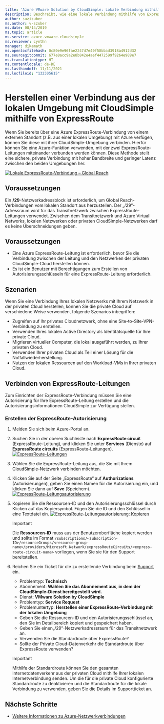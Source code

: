 ```yaml
---
title: 'Azure VMware Solution by CloudSimple: Lokale Verbindung mithilfe von ExpressRoute'
description: Beschreibt, wie eine lokale Verbindung mithilfe von ExpressRoute aus dem CloudSimple-Regionsnetzwerk angefordert wird.
author: suzizuber
ms.author: v-szuber
ms.date: 08/14/2019
ms.topic: article
ms.service: azure-vmware-cloudsimple
ms.reviewer: cynthn
manager: dikamath
ms.openlocfilehash: 0c80e9e96fae2247d7e49f58bbad3918a4912d32
ms.sourcegitcommit: 677e8acc9a2e8b842e4aef4472599f9264e989e7
ms.translationtype: HT
ms.contentlocale: de-DE
ms.lasthandoff: 11/11/2021
ms.locfileid: "132305615"
---
```

# <a name="connect-from-on-premises-to-cloudsimple-using-expressroute"></a>Herstellen einer Verbindung aus der lokalen Umgebung mit CloudSimple mithilfe von ExpressRoute

Wenn Sie bereits über eine Azure ExpressRoute-Verbindung von einem externen Standort (z.B. aus einer lokalen Umgebung) mit Azure verfügen, können Sie diese mit ihrer CloudSimple-Umgebung verbinden. Hierfür können Sie eine Azure-Funktion verwenden, mit der zwei ExpressRoute-Leitungen miteinander verbunden werden können. Diese Methode stellt eine sichere, private Verbindung mit hoher Bandbreite und geringer Latenz zwischen den beiden Umgebungen her.

[![Lokale ExpressRoute-Verbindung – Global Reach](media/cloudsimple-global-reach-connection.png)](media/cloudsimple-global-reach-connection.png)

## <a name="before-you-begin"></a>Voraussetzungen

Ein **/29**-Netzwerkadressblock ist erforderlich, um Global Reach-Verbindungen vom lokalen Standort aus herzustellen.  Der „/29“-Adressraum wird für das Transitnetzwerk zwischen ExpressRoute-Leitungen verwendet.  Zwischen dem Transitnetzwerk und Azure Virtual Networks, lokalen Netzwerken oder privaten CloudSimple-Netzwerken darf es keine Überschneidungen geben.

## <a name="prerequisites"></a>Voraussetzungen

* Eine Azure ExpressRoute-Leitung ist erforderlich, bevor Sie die Verbindung zwischen der Leitung und den Netzwerken der privaten CloudSimple-Cloud herstellen können.
* Es ist ein Benutzer mit Berechtigungen zum Erstellen von Autorisierungsschlüsseln für eine ExpressRoute-Leitung erforderlich.

## <a name="scenarios"></a>Szenarien

Wenn Sie eine Verbindung Ihres lokalen Netzwerks mit Ihrem Netzwerk in der privaten Cloud herstellen, können Sie die private Cloud auf verschiedene Weise verwenden, folgende Szenarios inbegriffen:

* Zugreifen auf Ihr privates Cloudnetzwerk, ohne eine Site-to-Site-VPN-Verbindung zu erstellen.
* Verwenden Ihres lokalen Active Directory als Identitätsquelle für Ihre private Cloud.
* Migrieren virtueller Computer, die lokal ausgeführt werden, zu Ihrer privaten Cloud.
* Verwenden Ihrer privaten Cloud als Teil einer Lösung für die Notfallwiederherstellung.
* Nutzen der lokalen Ressourcen auf den Workload-VMs in Ihrer privaten Cloud.

## <a name="connecting-expressroute-circuits"></a>Verbinden von ExpressRoute-Leitungen

Zum Einrichten der ExpressRoute-Verbindung müssen Sie eine Autorisierung für Ihre ExpressRoute-Leitung erstellen und die Autorisierungsinformationen CloudSimple zur Verfügung stellen.


### <a name="create-expressroute-authorization"></a>Erstellen der ExpressRoute-Autorisierung

1. Melden Sie sich beim Azure-Portal an.

2. Suchen Sie in der oberen Suchleiste nach **ExpressRoute circuit** (ExpressRoute-Leitung), und klicken Sie unter **Services** (Dienste) auf **ExpressRoute circuits** (ExpressRoute-Leitungen).
    [![ExpressRoute-Leitungen](media/azure-expressroute-transit-search.png)](media/azure-expressroute-transit-search.png)

3. Wählen Sie die ExpressRoute-Leitung aus, die Sie mit Ihrem CloudSimple-Netzwerk verbinden möchten.

4. Klicken Sie auf der Seite „ExpressRoute“ auf **Authorizations** (Autorisierungen), geben Sie einen Namen für die Autorisierung ein, und klicken Sie dann auf **Save** (Speichern).
    [![ExpressRoute-Leitungsautorisierung](media/azure-expressroute-transit-authorizations.png)](media/azure-expressroute-transit-authorizations.png)

5. Kopieren Sie die Ressourcen-ID und den Autorisierungsschlüssel durch Klicken auf das Kopiersymbol. Fügen Sie die ID und den Schlüssel in eine Textdatei ein.
    [![ExpressRoute-Leitungsautorisierung: Kopieren](media/azure-expressroute-transit-authorization-copy.png)](media/azure-expressroute-transit-authorization-copy.png)

    > [!IMPORTANT]
    > Die **Ressourcen-ID** muss aus der Benutzeroberfläche kopiert werden und sollte im Format ```/subscriptions/<subscription-ID>/resourceGroups/<resource-group-name>/providers/Microsoft.Network/expressRouteCircuits/<express-route-circuit-name>``` vorliegen, wenn Sie sie für den Support bereitstellen.

6. Reichen Sie ein Ticket für die zu erstellende Verbindung beim <a href="https://portal.azure.com/#blade/Microsoft_Azure_Support/HelpAndSupportBlade/newsupportrequest" target="_blank">Support</a> ein.
    * Problemtyp: **Technisch**
    * Abonnement: **Wählen Sie das Abonnement aus, in dem der CloudSimple-Dienst bereitgestellt wird.**
    * Dienst: **VMware Solution by CloudSimple**
    * Problemtyp: **Service Request**
    * Problemuntertyp: **Herstellen einer ExpressRoute-Verbindung mit der lokalen Umgebung**
    * Geben Sie die Ressourcen-ID und den Autorisierungsschlüssel an, den Sie im Detailbereich kopiert und gespeichert haben.
    * Geben Sie einen„/29“-Netzwerkadressraum für das Transitnetzwerk an.
    * Verwenden Sie die Standardroute über ExpressRoute?
    * Sollte der Private Cloud-Datenverkehr die Standardroute über ExpressRoute verwenden?

    > [!IMPORTANT]
    > Mithilfe der Standardroute können Sie den gesamten Internetdatenverkehr aus der privaten Cloud mithilfe Ihrer lokalen Internetverbindung senden.  Um die für die private Cloud konfigurierte Standardroute zu deaktivieren und die Standardroute für die lokale Verbindung zu verwenden, geben Sie die Details im Supportticket an.

## <a name="next-steps"></a>Nächste Schritte

* [Weitere Informationen zu Azure-Netzwerkverbindungen](cloudsimple-azure-network-connection.md)  
